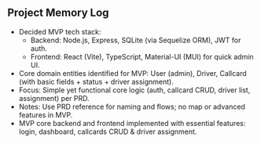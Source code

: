 ## Project Memory Log

- Decided MVP tech stack:
  - Backend: Node.js, Express, SQLite (via Sequelize ORM), JWT for auth.
  - Frontend: React (Vite), TypeScript, Material-UI (MUI) for quick admin UI.
- Core domain entities identified for MVP: User (admin), Driver, Callcard (with basic fields + status + driver assignment).
- Focus: Simple yet functional core logic (auth, callcard CRUD, driver list, assignment) per PRD.
- Notes: Use PRD reference for naming and flows; no map or advanced features in MVP.
- MVP core backend and frontend implemented with essential features: login, dashboard, callcards CRUD & driver assignment.